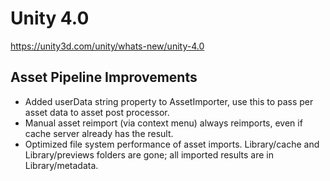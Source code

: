 # Unity 4.0
https://unity3d.com/unity/whats-new/unity-4.0

## Asset Pipeline Improvements

<ul>
<li>Added userData string property to AssetImporter, use this to pass per asset data to asset post processor.</li>
<li>Manual asset reimport (via context menu) always reimports, even if cache server already has the result.</li>
<li>Optimized file system performance of asset imports. Library/cache and Library/previews folders are gone; all imported results are in Library/metadata.</li>
</ul>

